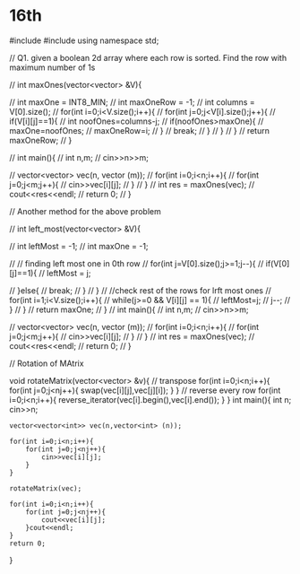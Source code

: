 # 16th
#include<iostream>
#include<vector>
using namespace std;

// Q1. given a boolean 2d array where each row is sorted. Find the row with maximum number of 1s

// int maxOnes(vector<vector<int>> &V){

//     int maxOne = INT8_MIN;
//     int maxOneRow = -1;
//     int columns = V[0].size();
//     for(int i=0;i<V.size();i++){
//         for(int j=0;j<V[i].size();j++){
//             if(V[i][j]==1){
//                 int noofOnes=columns-j;
//                 if(noofOnes>maxOne){
//                     maxOne=noofOnes;
//                     maxOneRow=i;
//                 }
//                 break;
//             }
//         }
//     }
//     return maxOneRow;
// }

// int main(){
//     int n,m;
//     cin>>n>>m;

//     vector<vector<int >> vec(n, vector<int> (m));
//     for(int i=0;i<n;i++){
//         for(int j=0;j<m;j++){
//             cin>>vec[i][j];
//         }
//     }
//     int res = maxOnes(vec);
//     cout<<res<<endl;
//     return 0;
// }



// Another method for the above problem


// int left_most(vector<vector<int>> &V){

//     int leftMost = -1;
//     int maxOne = -1;

//     // finding left most one in 0th row
//     for(int j=V[0].size();j>=1;j--){
//         if(V[0][j]==1){
//             leftMost = j;

//         }else{
//             break;
//         }
//     }
//     //check rest of the rows for lrft most ones
//     for(int i=1;i<V.size();i++){
//         while(j>=0 && V[i][j] == 1){
//             leftMost=j;
//             j--;
//         }
//     }
//     return maxOne;
// }
// int main(){
//     int n,m;
//     cin>>n>>m;

//     vector<vector<int >> vec(n, vector<int> (m));
//     for(int i=0;i<n;i++){
//         for(int j=0;j<m;j++){
//             cin>>vec[i][j];
//         }
//     }
//     int res = maxOnes(vec);
//     cout<<res<<endl;
//     return 0;
// }



// Rotation of MAtrix


void rotateMatrix(vector<vector<int>> &v){
    // transpose
    for(int i=0;i<n;i++){
        for(int j=0;j<nj++){
            swap(vec[i][j],vec[j][i]);
        }
    }
    // reverse every row
    for(int i=0;i<n;i++){
        reverse_iterator(vec[i].begin(),vec[i].end());
    }
}
int main(){
    int n;
    cin>>n;

    vector<vector<int>> vec(n,vector<int> (n));

    for(int i=0;i<n;i++){
        for(int j=0;j<nj++){
            cin>>vec[i][j];
        }
    }

    rotateMatrix(vec);

    for(int i=0;i<n;i++){
        for(int j=0;j<nj++){
            cout<<vec[i][j];
        }cout<<endl;
    }
    return 0;
}

